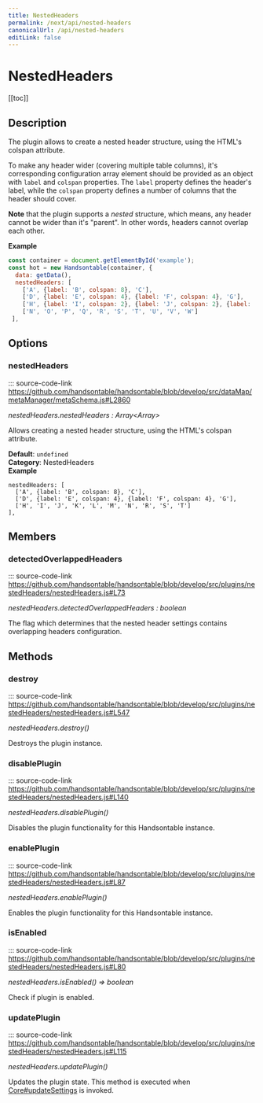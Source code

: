```yaml
---
title: NestedHeaders
permalink: /next/api/nested-headers
canonicalUrl: /api/nested-headers
editLink: false
---
```


# NestedHeaders

[[toc]]

## Description

The plugin allows to create a nested header structure, using the HTML's colspan attribute.

To make any header wider (covering multiple table columns), it's corresponding configuration array element should be
provided as an object with `label` and `colspan` properties. The `label` property defines the header's label,
while the `colspan` property defines a number of columns that the header should cover.

__Note__ that the plugin supports a *nested* structure, which means, any header cannot be wider than it's "parent". In
other words, headers cannot overlap each other.

**Example**  
```js
const container = document.getElementById('example');
const hot = new Handsontable(container, {
  data: getData(),
  nestedHeaders: [
    ['A', {label: 'B', colspan: 8}, 'C'],
    ['D', {label: 'E', colspan: 4}, {label: 'F', colspan: 4}, 'G'],
    ['H', {label: 'I', colspan: 2}, {label: 'J', colspan: 2}, {label: 'K', colspan: 2}, {label: 'L', colspan: 2}, 'M'],
    ['N', 'O', 'P', 'Q', 'R', 'S', 'T', 'U', 'V', 'W']
 ],
```

## Options

### nestedHeaders
::: source-code-link https://github.com/handsontable/handsontable/blob/develop/src/dataMap/metaManager/metaSchema.js#L2860


_nestedHeaders.nestedHeaders : Array&lt;Array&gt;_

Allows creating a nested header structure, using the HTML's colspan attribute.

**Default**: <code>undefined</code>  
**Category**: NestedHeaders  
**Example**  
```
nestedHeaders: [
  ['A', {label: 'B', colspan: 8}, 'C'],
  ['D', {label: 'E', colspan: 4}, {label: 'F', colspan: 4}, 'G'],
  ['H', 'I', 'J', 'K', 'L', 'M', 'N', 'R', 'S', 'T']
],
```

## Members

### detectedOverlappedHeaders
::: source-code-link https://github.com/handsontable/handsontable/blob/develop/src/plugins/nestedHeaders/nestedHeaders.js#L73


_nestedHeaders.detectedOverlappedHeaders : boolean_

The flag which determines that the nested header settings contains overlapping headers
configuration.


## Methods

### destroy
::: source-code-link https://github.com/handsontable/handsontable/blob/develop/src/plugins/nestedHeaders/nestedHeaders.js#L547


_nestedHeaders.destroy()_

Destroys the plugin instance.



### disablePlugin
::: source-code-link https://github.com/handsontable/handsontable/blob/develop/src/plugins/nestedHeaders/nestedHeaders.js#L140


_nestedHeaders.disablePlugin()_

Disables the plugin functionality for this Handsontable instance.



### enablePlugin
::: source-code-link https://github.com/handsontable/handsontable/blob/develop/src/plugins/nestedHeaders/nestedHeaders.js#L87


_nestedHeaders.enablePlugin()_

Enables the plugin functionality for this Handsontable instance.



### isEnabled
::: source-code-link https://github.com/handsontable/handsontable/blob/develop/src/plugins/nestedHeaders/nestedHeaders.js#L80


_nestedHeaders.isEnabled() ⇒ boolean_

Check if plugin is enabled.



### updatePlugin
::: source-code-link https://github.com/handsontable/handsontable/blob/develop/src/plugins/nestedHeaders/nestedHeaders.js#L115


_nestedHeaders.updatePlugin()_

Updates the plugin state. This method is executed when [Core#updateSettings](./Core/#updateSettings) is invoked.


